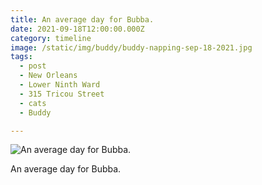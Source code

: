 ```yaml
---
title: An average day for Bubba.
date: 2021-09-18T12:00:00.000Z
category: timeline
image: /static/img/buddy/buddy-napping-sep-18-2021.jpg
tags:
  - post
  - New Orleans
  - Lower Ninth Ward
  - 315 Tricou Street
  - cats
  - Buddy

---
```


![An average day for Bubba.](/static/img/buddy/buddy-napping-sep-18-2021.jpg)

An average day for Bubba.
